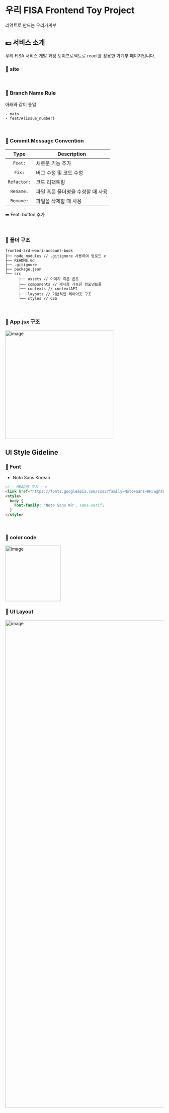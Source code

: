 # 우리 FISA Frontend Toy Project
리액트로 만드는 우리가계부

## 💵 서비스 소개
우리 FISA 서비스 개발 과정 토이프로젝트로 react를 활용한 가계부 페이지입니다.

### 📍 site


</br>

### 📍 Branch Name Rule
아래와 같이 통일
```
- main
- feat/#{issue_number}
```

</br>

### 📍 Commit Message Convention

|    Type     | Description  |
|:-----------:|---|
|   `Feat:`   | 새로운 기능 추가 |
|   `Fix:`    | 버그 수정 및 코드 수정 |
| `Refactor:` | 코드 리팩토링 |
| `Rename:` | 파일 혹은 폴더명을 수정할 때 사용|
| `Remove:` | 파일을 삭제할 때 사용 |

➡️ Feat: button 추가

</br>

### 📍 폴더 구조
```
fronted-3rd-woori-account-book
├── node_modules // .gitignore 사용하여 업로드 x
├── README.md
├── .gitignore
├── package.json
└── src
      ├── assets // 이미지 혹은 폰트
      ├── components // 재사용 가능한 컴포넌트들
      ├── contexts // contextAPI
      ├── layouts // 기본적인 레이아웃 구조
      └── styles // CSS
```

</br>

### 📍 App.jsx 구조
<img width="346" alt="image" src="https://github.com/user-attachments/assets/bd89ecb5-8aef-4432-aeea-97ddd3ac9b68" />


## UI Style Gideline

### 📍 Font
- Noto Sans Korean
```html
<!-- HEAD에 추가 -->
<link href="https://fonts.googleapis.com/css2?family=Noto+Sans+KR:wght@400;700&display=swap" rel="stylesheet">
<style>
  body {
    Font-family: 'Noto Sans KR', sans-serif;
  }
</style>
```

</br>

### 📍 color code
<img width="177" alt="image" src="https://github.com/user-attachments/assets/2bab3c26-9e37-44af-b59b-a8a4e5a13e20" />


### 📍 UI Layout
<img width="1552" alt="image" src="https://github.com/user-attachments/assets/46e92191-8ccb-466c-b4c9-98a3d5c9a3f3" />
